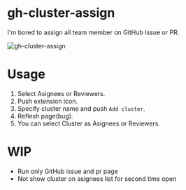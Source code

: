 # gh-cluster-assign

I'm bored to assign all team member on GitHub Issue or PR.

![gh-cluster-assign](https://user-images.githubusercontent.com/10000393/41362151-9a18020e-6f6b-11e8-90a6-1fa20a7ebcdd.gif)

# Usage
1. Select Asignees or Reviewers.
2. Push extension icon.
3. Specify cluster name and push `Add cluster`.
4. Reflesh page(bug).
5. You can select Cluster as Asignees or Reviewers.

# WIP
 * Run only GitHub issue and pr page
 * Not show cluster on asignees list for second time open
